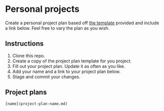 # Personal projects

Create a personal project plan based off [the template](project-plan-template.md) provided and include a link below. Feel free to vary the plan as you wish.

## Instructions

1. Clone this repo.
2. Create a copy of the project plan template for you project.
3. Fill out your project plan. Update it as often as you like.
4. Add your name and a link to your project plan below.
5. Stage and commit your changes.


## Project plans

```
[name](project-plan-name.md)
```

